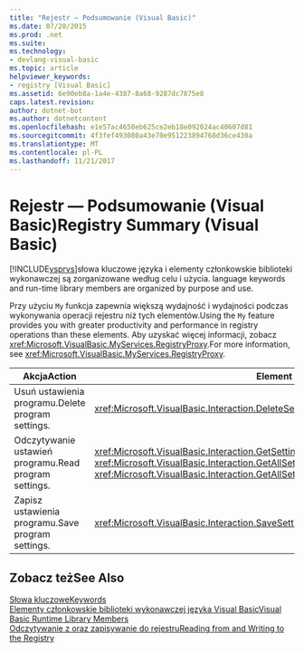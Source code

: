 ```yaml
---
title: "Rejestr — Podsumowanie (Visual Basic)"
ms.date: 07/20/2015
ms.prod: .net
ms.suite: 
ms.technology:
- devlang-visual-basic
ms.topic: article
helpviewer_keywords:
- registry [Visual Basic]
ms.assetid: 6e90eb8a-1a4e-4387-8a68-9287dc7875e8
caps.latest.revision: 
author: dotnet-bot
ms.author: dotnetcontent
ms.openlocfilehash: e1e57ac4650eb625ce2eb18e092024ac40607d81
ms.sourcegitcommit: 4f3fef493080a43e70e951223894768d36ce430a
ms.translationtype: MT
ms.contentlocale: pl-PL
ms.lasthandoff: 11/21/2017
---
```

# <a name="registry-summary-visual-basic"></a><span data-ttu-id="e1c01-102">Rejestr — Podsumowanie (Visual Basic)</span><span class="sxs-lookup"><span data-stu-id="e1c01-102">Registry Summary (Visual Basic)</span></span>
[!INCLUDE[vsprvs](~/includes/vsprvs-md.md)]<span data-ttu-id="e1c01-103">słowa kluczowe języka i elementy członkowskie biblioteki wykonawczej są zorganizowane według celu i użycia.</span><span class="sxs-lookup"><span data-stu-id="e1c01-103"> language keywords and run-time library members are organized by purpose and use.</span></span>  
  
 <span data-ttu-id="e1c01-104">Przy użyciu `My` funkcja zapewnia większą wydajność i wydajności podczas wykonywania operacji rejestru niż tych elementów.</span><span class="sxs-lookup"><span data-stu-id="e1c01-104">Using the `My` feature provides you with greater productivity and performance in registry operations than these elements.</span></span> <span data-ttu-id="e1c01-105">Aby uzyskać więcej informacji, zobacz <xref:Microsoft.VisualBasic.MyServices.RegistryProxy>.</span><span class="sxs-lookup"><span data-stu-id="e1c01-105">For more information, see <xref:Microsoft.VisualBasic.MyServices.RegistryProxy>.</span></span>  
  
|<span data-ttu-id="e1c01-106">**Akcja**</span><span class="sxs-lookup"><span data-stu-id="e1c01-106">**Action**</span></span>|<span data-ttu-id="e1c01-107">**Element języka**</span><span class="sxs-lookup"><span data-stu-id="e1c01-107">**Language element**</span></span>|  
|----------------|--------------------------|  
|<span data-ttu-id="e1c01-108">Usuń ustawienia programu.</span><span class="sxs-lookup"><span data-stu-id="e1c01-108">Delete program settings.</span></span>|<xref:Microsoft.VisualBasic.Interaction.DeleteSetting%2A>|  
|<span data-ttu-id="e1c01-109">Odczytywanie ustawień programu.</span><span class="sxs-lookup"><span data-stu-id="e1c01-109">Read program settings.</span></span>|<span data-ttu-id="e1c01-110"><xref:Microsoft.VisualBasic.Interaction.GetSetting%2A>, <xref:Microsoft.VisualBasic.Interaction.GetAllSettings%2A></span><span class="sxs-lookup"><span data-stu-id="e1c01-110"><xref:Microsoft.VisualBasic.Interaction.GetSetting%2A>, <xref:Microsoft.VisualBasic.Interaction.GetAllSettings%2A></span></span>|  
|<span data-ttu-id="e1c01-111">Zapisz ustawienia programu.</span><span class="sxs-lookup"><span data-stu-id="e1c01-111">Save program settings.</span></span>|<xref:Microsoft.VisualBasic.Interaction.SaveSetting%2A>|  
  
## <a name="see-also"></a><span data-ttu-id="e1c01-112">Zobacz też</span><span class="sxs-lookup"><span data-stu-id="e1c01-112">See Also</span></span>  
 [<span data-ttu-id="e1c01-113">Słowa kluczowe</span><span class="sxs-lookup"><span data-stu-id="e1c01-113">Keywords</span></span>](../../../visual-basic/language-reference/keywords/index.md)  
 [<span data-ttu-id="e1c01-114">Elementy członkowskie biblioteki wykonawczej języka Visual Basic</span><span class="sxs-lookup"><span data-stu-id="e1c01-114">Visual Basic Runtime Library Members</span></span>](../../../visual-basic/language-reference/runtime-library-members.md)  
 [<span data-ttu-id="e1c01-115">Odczytywanie z oraz zapisywanie do rejestru</span><span class="sxs-lookup"><span data-stu-id="e1c01-115">Reading from and Writing to the Registry</span></span>](../../../visual-basic/developing-apps/programming/computer-resources/reading-from-and-writing-to-the-registry.md)
